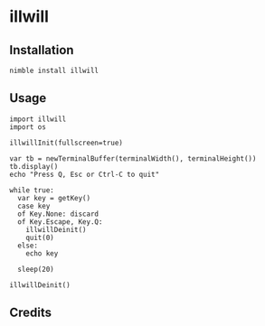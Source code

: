 # illwill

## Installation

```
nimble install illwill
```

## Usage


```nimrod
import illwill
import os

illwillInit(fullscreen=true)

var tb = newTerminalBuffer(terminalWidth(), terminalHeight())
tb.display()
echo "Press Q, Esc or Ctrl-C to quit"

while true:
  var key = getKey()
  case key
  of Key.None: discard
  of Key.Escape, Key.Q:
    illwillDeinit()
    quit(0)
  else:
    echo key

  sleep(20)

illwillDeinit()

```

## Credits

